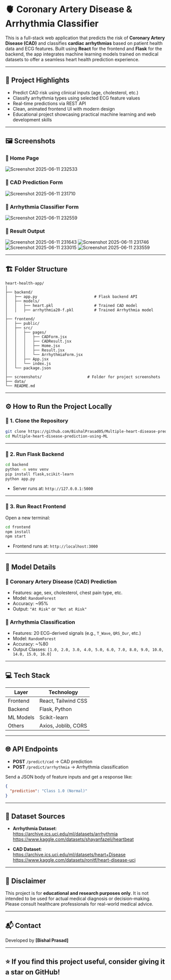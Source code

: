 
# 🫀 Coronary Artery Disease & Arrhythmia Classifier

This is a full-stack web application that predicts the risk of **Coronary Artery Disease (CAD)** and classifies **cardiac arrhythmias** based on patient health data and ECG features. Built using **React** for the frontend and **Flask** for the backend, the app integrates machine learning models trained on medical datasets to offer a seamless heart health prediction experience.

---

## 🧠 Project Highlights

- Predict CAD risk using clinical inputs (age, cholesterol, etc.)
- Classify arrhythmia types using selected ECG feature values
- Real-time predictions via REST API
- Clean, animated frontend UI with modern design
- Educational project showcasing practical machine learning and web development skills

---

## 🖼️ Screenshots

### 🔹 Home Page
![Screenshot 2025-06-11 232533](https://github.com/user-attachments/assets/16d560ab-9631-4d2e-847c-9fba7ba9e9e2)

### 🔹 CAD Prediction Form
![Screenshot 2025-06-11 231710](https://github.com/user-attachments/assets/86d6a701-c541-4527-85ea-27ee5562beb0)

### 🔹 Arrhythmia Classifier Form
![Screenshot 2025-06-11 232559](https://github.com/user-attachments/assets/06558bc9-8a28-44fb-8af1-152ceeab3f34)

### 🔹 Result Output

![Screenshot 2025-06-11 231643](https://github.com/user-attachments/assets/704a1df6-d235-4cb7-9a1b-a0e77ca85168)
![Screenshot 2025-06-11 231746](https://github.com/user-attachments/assets/e9928ab5-5afc-4c6f-959a-c58857d5d1f0)
![Screenshot 2025-06-11 233015](https://github.com/user-attachments/assets/896ca084-fe25-4373-8519-86575a051fe8)
![Screenshot 2025-06-11 233559](https://github.com/user-attachments/assets/91a1b69e-ef62-477c-a466-52d89be5a4da)


---

## 🏗️ Folder Structure

```
heart-health-app/
│
├── backend/
│   ├── app.py                         # Flask backend API
│   ├── models/
│   │   ├── heart.pkl                  # Trained CAD model
│   │   ├── arrhythmia20-f.pkl         # Trained Arrhythmia model
│
├── frontend/
│   ├── public/
│   ├── src/
│   │   ├── pages/
│   │   │   ├── CADForm.jsx
│   │   │   ├── CADResult.jsx
│   │   │   ├── Home.jsx
│   │   │   ├── Result.jsx
│   │   │   └── ArrhythmiaForm.jsx
│   │   ├── App.jsx
│   │   └── index.js
│   └── package.json
│
├── screenshots/                    # Folder for project screenshots
├── data/ 
└── README.md
```

---

## ⚙️ How to Run the Project Locally

### 🔹 1. Clone the Repository

```bash
git clone https://github.com/BishalPrasad05/Multiple-heart-disease-prediction-using-ML.git
cd Multiple-heart-disease-prediction-using-ML
```

---

### 🔹 2. Run Flask Backend

```bash
cd backend
python -m venv venv
pip install flask,scikit-learn
python app.py
```

- Server runs at: `http://127.0.0.1:5000`

---

### 🔹 3. Run React Frontend

Open a new terminal:

```bash
cd frontend
npm install
npm start
```

- Frontend runs at: `http://localhost:3000`

---

## 🧪 Model Details

### 🔸 Coronary Artery Disease (CAD) Prediction
- Features: age, sex, cholesterol, chest pain type, etc.
- Model: `RandomForest`
- Accuracy: ~95%
- Output: `"At Risk"` or `"Not at Risk"`

### 🔸 Arrhythmia Classification
- Features: 20 ECG-derived signals (e.g., `T_Wave`, `QRS_Dur`, etc.)
- Model: `RandomForest`
- Accuracy: ~%80
- Output Classes: `[1.0, 2.0, 3.0, 4.0, 5.0, 6.0, 7.0, 8.0, 9.0, 10.0, 14.0, 15.0, 16.0]`

---

## 💻 Tech Stack

| Layer      | Technology           |
|------------|----------------------|
| Frontend   | React, Tailwind CSS  |
| Backend    | Flask, Python        |
| ML Models  | Scikit-learn         |
| Others     | Axios, Joblib, CORS  |

---

## 🌐 API Endpoints

- **POST** `/predict/cad` → CAD prediction  
- **POST** `/predict/arrhythmia` → Arrhythmia classification  

Send a JSON body of feature inputs and get a response like:
```json
{
  "prediction": "Class 1.0 (Normal)"
}
```

---

## 📂 Dataset Sources

- **Arrhythmia Dataset**:  
  https://archive.ics.uci.edu/ml/datasets/arrhythmia  
  https://www.kaggle.com/datasets/shayanfazeli/heartbeat

- **CAD Dataset**:  
  https://archive.ics.uci.edu/ml/datasets/heart+Disease  
  https://www.kaggle.com/datasets/ronitf/heart-disease-uci

---

## 📌 Disclaimer

This project is for **educational and research purposes only**. It is not intended to be used for actual medical diagnosis or decision-making. Please consult healthcare professionals for real-world medical advice.

---

## 📬 Contact

Developed by **[Bishal Prasad]**

---

## ⭐ If you find this project useful, consider giving it a star on GitHub!
